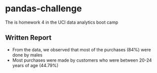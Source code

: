 # pandas-challenge
The is homework 4 in the UCI data analytics boot camp

## Written Report
* From the data, we observed that most of the purchases (84%) were done by males
* Most purchases were made by customers who were between 20-24 years of age (44.79%)
